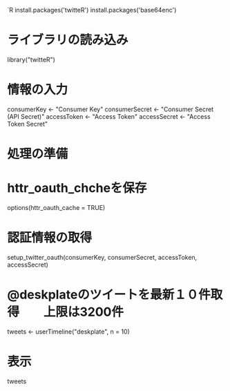 <!--
title:   TwitterRの利用
tags:    R
id:      511354f5f41bb3ac0ef9
private: false
-->
`R
install.packages('twitteR')
install.packages('base64enc')

# ライブラリの読み込み
library("twitteR")
 
# 情報の入力
consumerKey <- "Consumer Key"
consumerSecret <- "Consumer Secret (API Secret)"
accessToken <- "Access Token"
accessSecret <- "Access Token Secret"
 
# 処理の準備
# httr_oauth_chcheを保存
options(httr_oauth_cache = TRUE)
# 認証情報の取得
setup_twitter_oauth(consumerKey, consumerSecret, accessToken, accessSecret)

# @deskplateのツイートを最新１０件取得　　上限は3200件
tweets <- userTimeline("deskplate", n = 10)
# 表示
tweets
